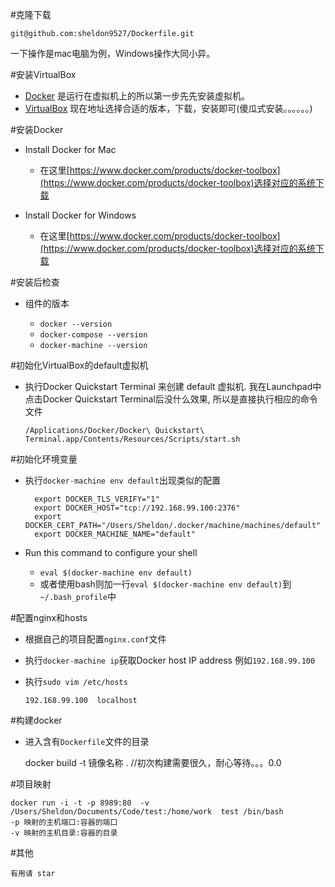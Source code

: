 #克隆下载

    git@github.com:sheldon9527/Dockerfile.git

一下操作是mac电脑为例，Windows操作大同小异。

#安装VirtualBox

- [Docker](https://www.docker.com) 是运行在虚拟机上的所以第一步先先安装虚拟机。
- [VirtualBox](https://www.virtualbox.org/) 现在地址选择合适的版本，下载，安装即可(傻瓜式安装。。。。。。)

#安装Docker

- Install Docker for Mac

    - 在这里[https://www.docker.com/products/docker-toolbox](https://www.docker.com/products/docker-toolbox)选择对应的系统下载

- Install Docker for Windows

    - 在这里[https://www.docker.com/products/docker-toolbox](https://www.docker.com/products/docker-toolbox)选择对应的系统下载

#安装后检查

- 组件的版本

    - `docker --version`  
    - `docker-compose --version`  
    - `docker-machine --version`

#初始化VirtualBox的default虚拟机

- 执行Docker Quickstart Terminal 来创建 default 虚拟机. 我在Launchpad中点击Docker Quickstart Terminal后没什么效果, 所以是直接执行相应的命令文件

    `/Applications/Docker/Docker\ Quickstart\ Terminal.app/Contents/Resources/Scripts/start.sh`

#初始化环境变量

- 执行`docker-machine env default`出现类似的配置

        export DOCKER_TLS_VERIFY="1"
        export DOCKER_HOST="tcp://192.168.99.100:2376"
        export DOCKER_CERT_PATH="/Users/Sheldon/.docker/machine/machines/default"
        export DOCKER_MACHINE_NAME="default"

- Run this command to configure your shell

    - `eval $(docker-machine env default)`
    - 或者使用bash则加一行`eval $(docker-machine env default)`到`~/.bash_profile`中

#配置nginx和hosts

- 根据自己的项目配置`nginx.conf`文件
- 执行`docker-machine ip`获取Docker host IP address 例如`192.168.99.100`
- 执行`sudo vim /etc/hosts`

    `192.168.99.100  localhost`

#构建docker

- 进入含有`Dockerfile`文件的目录

    docker build -t  镜像名称 .        //初次构建需要很久，耐心等待。。。0.0

#项目映射

    docker run -i -t -p 8989:80  -v /Users/Sheldon/Documents/Code/test:/home/work  test /bin/bash
    -p 映射的主机端口:容器的端口
    -v 映射的主机目录:容器的目录

#其他

    有用请 star
